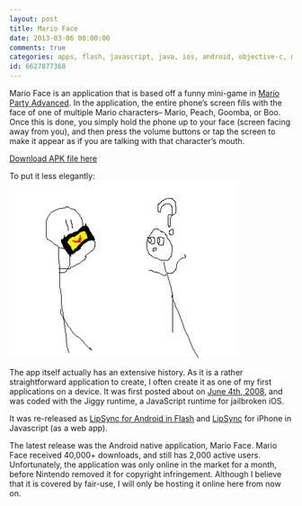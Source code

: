 ```yaml
---
layout: post
title: Mario Face
date: 2013-03-06 00:00:00
comments: true
categories: apps, flash, javascript, java, ios, android, objective-c, mario
id: 6627877368
---
```


Mario Face is an application that is based off a funny mini-game in [Mario Party Advanced](http://www.mariowiki.com/Mario_Party_Advance). In the application, the entire phone’s screen fills with the face of one of multiple Mario characters– Mario, Peach, Goomba, or Boo. Once this is done, you simply hold the phone up to your face (screen facing away from you), and then press the volume buttons or tap the screen to make it appear as if you are talking with that character’s mouth.

[Download APK file here](http://rickyayoub.com/ups/Mario%20Faces.apk)

To put it less elegantly:
![Mario Face](s.iosfans.png)

The app itself actually has an extensive history. As it is a rather straightforward application to create, I often create it as one of my first applications on a device. It was first posted about on [June 4th, 2008](http://www.ifans.com/forums/threads/mario-party-advance-gaddget-port-lipsync.71797/), and was coded with the Jiggy runtime, a JavaScript runtime for jailbroken iOS.

It was re-released as [LipSync for Android in Flash](http://lipsync.rickyayoub.com/) and [LipSync](http://lipsync.rickyayoub.com/iphone/) for iPhone in Javascript (as a web app).

The latest release was the Android native application, Mario Face. Mario Face received 40,000+ downloads, and still has 2,000 active users. Unfortunately, the application was only online in the market for a month, before Nintendo removed it for copyright infringement. Although I believe that it is covered by fair-use, I will only be hosting it online here from now on.
